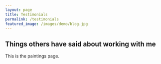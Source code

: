 ```yaml
---
layout: page
title: Testimonials
permalink: /testimonials
featured_image: /images/demo/blog.jpg
---
```


## Things others have said about working with me

This is the paintings page.
